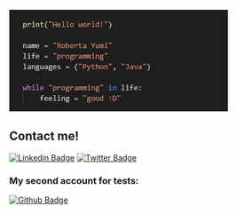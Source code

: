 ![py](https://github.com/yumisleeping/yumisleeping/blob/main/py.png)

## Contact me!

[![Linkedin Badge](https://img.shields.io/badge/-LinkedIn-blue?style=flat-square&logo=Linkedin&logoColor=white&link=https://www.linkedin.com/in/roberta-yumi/)](https://www.linkedin.com/in/roberta-yumi/)
[![Twitter Badge](https://img.shields.io/badge/-Twitter-1ca0f1?style=flat-square&labelColor=1ca0f1&logo=twitter&logoColor=white&link=https://twitter.com/yumimindo)](https://twitter.com/yumimindo) 

### My second account for tests:
[![Github Badge](https://img.shields.io/badge/-Github-000?style=flat-square&logo=Github&logoColor=white&link=https://github.com/HanahakiFlower)](https://github.com/HanahakiFlower)
